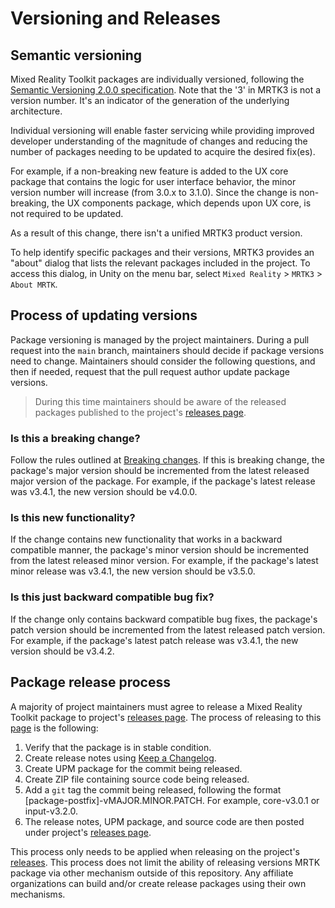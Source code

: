 # Versioning and Releases

## Semantic versioning

Mixed Reality Toolkit packages are individually versioned, following the [Semantic Versioning 2.0.0 specification](https://semver.org/spec/v2.0.0.html). Note that the '3' in MRTK3 is not a version number. It's an indicator of the generation of the underlying architecture.

Individual versioning will enable faster servicing while providing improved developer understanding of the magnitude of changes and reducing the number of packages needing to be updated to acquire the desired fix(es).

For example, if a non-breaking new feature is added to the UX core package that contains the logic for user interface behavior, the minor version number will increase (from 3.0.x to 3.1.0). Since the change is non-breaking, the UX components package, which depends upon UX core, is not required to be updated.

As a result of this change, there isn't a unified MRTK3 product version.

To help identify specific packages and their versions, MRTK3 provides an "about" dialog that lists the relevant packages included in the project. To access this dialog, in Unity on the menu bar, select `Mixed Reality` > `MRTK3` > `About MRTK`.

## Process of updating versions

Package versioning is managed by the project maintainers. During a pull request into the `main` branch, maintainers should decide if package versions need to change. Maintainers should consider the following questions, and then if needed, request that the pull request author update package versions.

> During this time maintainers should be aware of the released packages published to the project's [releases page](https://github.com/MixedRealityToolkit/MixedRealityToolkit-ProjectDocs/releases).

### Is this a breaking change?

Follow the rules outlined at [Breaking changes](merging-pull-requests.md#breaking-changes). If this is breaking change, the package's major version should be incremented from the latest released major version of the package. For example, if the package's latest release was v3.4.1, the new version should be v4.0.0.

### Is this new functionality?

If the change contains new functionality that works in a backward compatible manner, the package's minor version should be incremented from the latest released minor version. For example, if the package's latest minor release was v3.4.1, the new version should be v3.5.0.

### Is this just backward compatible bug fix?

If the change only contains backward compatible bug fixes, the package's patch version should be incremented from the latest released patch version. For example, if the package's latest patch release was v3.4.1, the new version should be v3.4.2.

## Package release process

A majority of project maintainers must agree to release a Mixed Reality Toolkit package to project's [releases page](https://github.com/MixedRealityToolkit/MixedRealityToolkit-ProjectDocs/releases). The process of releasing to this [page](https://github.com/MixedRealityToolkit/MixedRealityToolkit-ProjectDocs/releases) is the following:

1. Verify that the package is in stable condition.
2. Create release notes using [Keep a Changelog](https://keepachangelog.com/en/1.1.0/).
3. Create UPM package for the commit being released.
4. Create ZIP file containing source code being released.
5. Add a `git` tag the commit being released, following the format [package-postfix]-vMAJOR.MINOR.PATCH. For example, core-v3.0.1 or input-v3.2.0.
6. The release notes, UPM package, and source code are then posted under project's [releases page](https://github.com/MixedRealityToolkit/MixedRealityToolkit-ProjectDocs/releases).

This process only needs to be applied when releasing on the project's [releases](https://github.com/MixedRealityToolkit/MixedRealityToolkit-ProjectDocs/releases). This process does not limit the ability of releasing versions MRTK package via other mechanism outside of this repository. Any affiliate organizations can build and/or create release packages using their own mechanisms.
